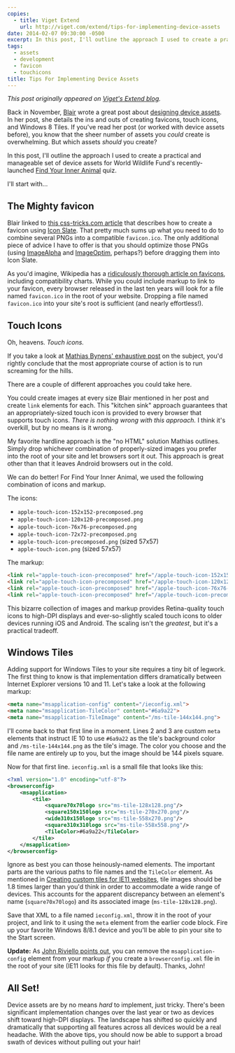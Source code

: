 ```yaml
---
copies:
  - title: Viget Extend
    url: http://viget.com/extend/tips-for-implementing-device-assets
date: 2014-02-07 09:30:00 -0500
excerpt: In this post, I'll outline the approach I used to create a practical and manageable set of device assets for World Wildlife Fund's recently-launched Find Your Inner Animal quiz.
tags:
  - assets
  - development
  - favicon
  - touchicons
title: Tips For Implementing Device Assets
---
```


_This post originally appeared on [Viget's Extend blog](http://viget.com/extend/tips-for-implementing-device-assets)._

Back in November, [Blair](http://viget.com/about/team/bculbreth) wrote a great post about [designing device assets](http://viget.com/inspire/designing-device-assets-templates-techniques-and-tips). In her post, she details the ins and outs of creating favicons, touch icons, and Windows 8 Tiles. If you've read her post (or worked with device assets before), you know that the sheer number of assets you _could_ create is overwhelming. But which assets _should_ you create?

In this post, I'll outline the approach I used to create a practical and manageable set of device assets for World Wildlife Fund's recently-launched [Find Your Inner Animal](http://fyia.worldwildlife.org/) quiz.

I'll start with…


## The Mighty favicon

Blair linked to [this css-tricks.com article](http://css-tricks.com/video-screencasts/122-the-state-of-favicons/) that describes how to create a favicon using [Icon Slate](http://www.kodlian.com/apps/icon-slate). That pretty much sums up what you need to do to combine several PNGs into a compatible `favicon.ico`. The only additional piece of advice I have to offer is that you should optimize those PNGs (using [ImageAlpha](http://pngmini.com/) and [ImageOptim](http://imageoptim.com/), perhaps?) before dragging them into Icon Slate.

As you'd imagine, Wikipedia has a [ridiculously thorough article on favicons](http://en.wikipedia.org/wiki/Favicon), including compatibility charts. While you could include markup to link to your favicon, every browser released in the last ten years will look for a file named `favicon.ico` in the root of your website. Dropping a file named `favicon.ico` into your site's root is sufficient (and nearly effortless!).


## Touch Icons

Oh, heavens. _Touch icons._

If you take a look at [Mathias Bynens' exhaustive post](http://mathiasbynens.be/notes/touch-icons) on the subject, you'd rightly conclude that the most appropriate course of action is to run screaming for the hills.

There are a couple of different approaches you could take here.

You could create images at every size Blair mentioned in her post and create `link` elements for each. This "kitchen sink" approach guarantees that an appropriately-sized touch icon is provided to every browser that supports touch icons. _There is nothing wrong with this approach._ I think it's overkill, but by no means is it wrong.

My favorite hardline approach is the "no HTML" solution Mathias outlines. Simply drop whichever combination of properly-sized images you prefer into the root of your site and let browsers sort it out. This approach is great other than that it leaves Android browsers out in the cold.

We can do better! For Find Your Inner Animal, we used the following combination of icons and markup.

The icons:

- `apple-touch-icon-152x152-precomposed.png`
- `apple-touch-icon-120x120-precomposed.png`
- `apple-touch-icon-76x76-precomposed.png`
- `apple-touch-icon-72x72-precomposed.png`
- `apple-touch-icon-precomposed.png` (sized 57x57)
- `apple-touch-icon.png` (sized 57x57)

The markup:

```html
<link rel="apple-touch-icon-precomposed" href="/apple-touch-icon-152x152-precomposed.png" sizes="152x152">
<link rel="apple-touch-icon-precomposed" href="/apple-touch-icon-120x120-precomposed.png" sizes="120x120">
<link rel="apple-touch-icon-precomposed" href="/apple-touch-icon-76x76-precomposed.png" sizes="76x76">
<link rel="apple-touch-icon-precomposed" href="/apple-touch-icon-precomposed.png">
```

This bizarre collection of images and markup provides Retina-quality touch icons to high-DPI displays and ever-so-slightly scaled touch icons to older devices running iOS and Android. The scaling isn't the _greatest_, but it's a practical tradeoff.


## Windows Tiles

Adding support for Windows Tiles to your site requires a tiny bit of legwork. The first thing to know is that implementation differs dramatically between Internet Explorer versions 10 and 11. Let's take a look at the following markup:

```html
<meta name="msapplication-config" content="/ieconfig.xml">
<meta name="msapplication-TileColor" content="#6a9a22">
<meta name="msapplication-TileImage" content="/ms-tile-144x144.png">
```

I'll come back to that first line in a moment. Lines 2 and 3 are custom `meta` elements that instruct IE 10 to use `#6a9a22` as the tile's background color and `/ms-tile-144x144.png` as the tile's image. The color you choose and the file name are entirely up to you, but the image should be 144 pixels square.

Now for that first line. `ieconfig.xml` is a small file that looks like this:

```xml
<?xml version="1.0" encoding="utf-8"?>
<browserconfig>
    <msapplication>
        <tile>
            <square70x70logo src="ms-tile-128x128.png"/>
            <square150x150logo src="ms-tile-270x270.png"/>
            <wide310x150logo src="ms-tile-558x270.png"/>
            <square310x310logo src="ms-tile-558x558.png"/>
            <TileColor>#6a9a22</TileColor>
        </tile>
    </msapplication>
</browserconfig>
```

Ignore as best you can those heinously-named elements. The important parts are the various paths to file names and the `TileColor` element. As mentioned in [Creating custom tiles for IE11 websites](http://msdn.microsoft.com/en-us/library/ie/dn455106.aspx), tile images should be 1.8 times larger than you'd think in order to accommodate a wide range of devices. This accounts for the apparent discrepancy between an element's name (`square70x70logo`) and its associated image (`ms-tile-128x128.png`).

Save that XML to a file named `ieconfig.xml`, throw it in the root of your project, and link to it using the `meta` element from the earlier code block. Fire up your favorite Windows 8/8.1 device and you'll be able to pin your site to the Start screen.

**Update:** As [John Riviello points out](http://viget.com/extend/tips-for-implementing-device-assets#comment-1234719605), you can remove the `msapplication-config` element from your markup _if_ you create a `browserconfig.xml` file in the root of your site (IE11 looks for this file by default). Thanks, John!


## All Set!

Device assets are by no means _hard_ to implement, just tricky. There's been significant implementation changes over the last year or two as devices shift toward high-DPI displays. The landscape has shifted so quickly and dramatically that supporting all features across all devices would be a real headache. With the above tips, you should now be able to support a broad swath of devices without pulling out your hair!
